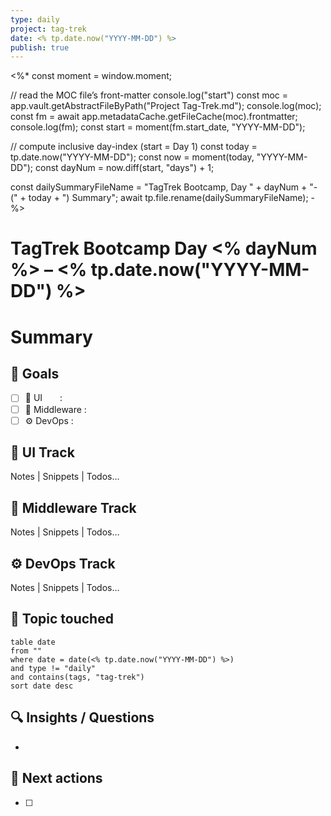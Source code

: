 ```yaml
---
type: daily
project: tag-trek
date: <% tp.date.now("YYYY-MM-DD") %>
publish: true
---
```

<%*
const moment = window.moment;

// read the MOC file’s front-matter
console.log("start")
const moc = app.vault.getAbstractFileByPath("Project Tag-Trek.md");
console.log(moc);
const fm  = await app.metadataCache.getFileCache(moc).frontmatter;
console.log(fm);
const start = moment(fm.start_date, "YYYY-MM-DD");

// compute inclusive day-index (start = Day 1)
const today = tp.date.now("YYYY-MM-DD");
const now  = moment(today, "YYYY-MM-DD");
const dayNum = now.diff(start, "days") + 1;

const dailySummaryFileName = "TagTrek Bootcamp, Day " + dayNum +  "- (" + today + ")  Summary";
await tp.file.rename(dailySummaryFileName);
-%>
# TagTrek Bootcamp Day <% dayNum %> – <% tp.date.now("YYYY-MM-DD") %>

# Summary

## 🎯 Goals
- [ ] 🐣 UI  :  
- [ ] 🌳 Middleware :
- [ ] ⚙️ DevOps  : 

## 🐣 UI Track
Notes | Snippets | Todos…

## 🌳 Middleware Track
Notes | Snippets | Todos…

## ⚙️ DevOps Track
Notes | Snippets | Todos…

## 🧩 Topic touched
```dataview
table date
from ""
where date = date(<% tp.date.now("YYYY-MM-DD") %>)
and type != "daily"
and contains(tags, "tag-trek")
sort date desc
```

## 🔍 Insights / Questions
- 

## 🚀 Next actions
- [ ]